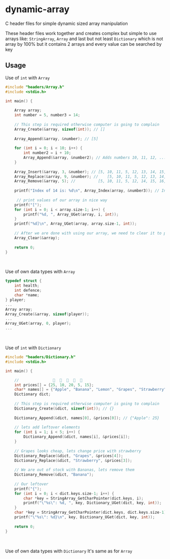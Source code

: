 

# dynamic-array
C header files for simple dynamic sized array manipulation

These header files work together and creates complex but simple to use arrays like: `StringArray`, `Array` and last but not least `Dictionary` which is not array by 100% but it contains 2 arrays and every value can be searched by key

## Usage
Use of `int` with `Array`
```c
#include "headers/Array.h"
#include <stdio.h>

int main() {
	
	Array array;
	int number = 5, number3 = 14;
	
	// This step is required otherwise computer is going to complain
	Array_Create(&array, sizeof(int)); // []
	
	Array_Append(&array, &number); // [5]
	
	for (int i = 0; i < 10; i++) {
		int number2 = i + 10;
		Array_Append(&array, &number2); // Adds numbers 10, 11, 12, ..., 19 to our array
	}
	
	Array_Insert(&array, 3, &number); // [5, 10, 11, 5, 12, 13, 14, 15, 16, 17, 18, 19]
	Array_Replace(&array, 9, &number); //    [5, 10, 11, 5, 12, 13, 14, 15, 16, 5, 18, 19]
	Array_Remove(&array, 5); //          [5, 10, 11, 5, 12, 14, 15, 16, 5, 18, 19]
	
	printf("Index of 14 is: %d\n", Array_Index(array, &number3)); // Index of 14 is: 5
	 
	 // print values of our array in nice way
	printf("[");
	for (int i = 0; i < array.size-1; i++) {
		printf("%d, ", Array_UGet(array, i, int));
	}
	printf("%d]\n", Array_UGet(array, array.size-1, int));
	
	// After we are done with using our array, we need to clear it to prevent memory leaks
	Array_Clear(&array);
	
	return 0;
}
```
<br>

Use of own data types with `Array`
```c
typedef struct {
	int health;
	int defence;
	char *name;
} player;
...
Array array;
Array_Create(&array, sizeof(player));
...
Array_UGet(array, 0, player);
...
```
<br>

Use of `int` with `Dictionary`

```c
#include "headers/Dictionary.h"
#include <stdio.h>

int main() {

	//               🍎  🍌  🍋  🍇  🍓
	int prices[] = {25, 10, 20, 5, 15};
	char* names[] = {"Apple", "Banana", "Lemon", "Grapes", "Strawberry"};
	Dictionary dict;
	
	// This step is required otherwise computer is going to complain
	Dictionary_Create(&dict, sizeof(int)); // {}
	
	Dictionary_Append(&dict, names[0], &prices[0]); // {"Apple": 25}
	
	// lets add leftover elements
	for (int i = 1; i < 5; i++) {
		Dictionary_Append(&dict, names[i], &prices[i]);
	}
	
	// Grapes looks cheap, lets change price with strawberry
	Dictionary_Replace(&dict, "Grapes", &prices[4]);
	Dictionary_Replace(&dict, "Strawberry", &prices[3]);
	
	// We are out of stock with Bananas, lets remove them
	Dictionary_Remove(&dict, "Banana");
	
	// Our leftover
	printf("{");
	for (int i = 0; i < dict.keys.size-1; i++) {
		char *key = StringArray_GetCharPointer(dict.keys, i);
		printf("\"%s\": %d, ", key, Dictionary_UGet(dict, key, int));
	}
	char *key = StringArray_GetCharPointer(dict.keys, dict.keys.size-1);
	printf("\"%s\": %d}\n", key, Dictionary_UGet(dict, key, int));
	
	return 0;
}
```
<br>

Use of own data types with `Dictionary`
It's same as for `Array`
